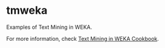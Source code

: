 tmweka
======

Examples of Text Mining in WEKA.

For more information, check <a href="http://www.esp.uem.es/jmgomez/tmweka">Text Mining in WEKA Cookbook</a>.